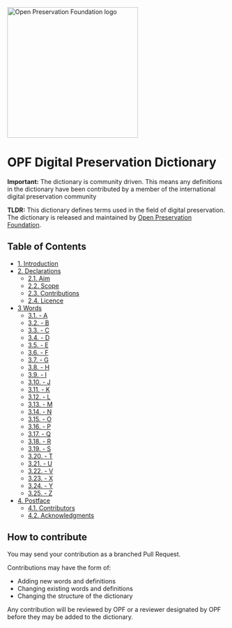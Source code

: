 <img src="https://openpreservation.org/wp-content/uploads/2019/11/opf-site-logo.png" width="300" alt="Open Preservation Foundation logo">

# OPF Digital Preservation Dictionary

**Important:** The dictionary is community driven. This means any definitions in the dictionary have been contributed by a member of the international digital preservation community

**TLDR:** This dictionary defines terms used in the field of digital preservation. The dictionary is released and maintained by [Open Preservation Foundation](https://openpreservation.org/).

## Table of Contents
* [1. Introduction](#1-introduction)
* [2. Declarations](#2-declarations)
    * [2.1. Aim](#21-aim)
    * [2.2. Scope](#22-scope)
    * [2.3. Contributions](#23-contributions)
    * [2.4. Licence](#24-licence)
* [3 Words](#3-words)
    * [3.1. - A](#31-a)
    * [3.2. - B](#32-b)
    * [3.3. - C](#33-c)
    * [3.4. - D](#34-d)
    * [3.5. - E](#35-e)
    * [3.6. - F](#36-f)
    * [3.7. - G](#37-g)
    * [3.8. - H](#38-h)
    * [3.9. - I](#39-i)
    * [3.10. - J](#310-j)
    * [3.11. - K](#311-k)
    * [3.12. - L](#312-l)
    * [3.13. - M](#313-m)
    * [3.14. - N](#314-n)
    * [3.15. - O](#315-o)
    * [3.16. - P](#316-p)
    * [3.17. - Q](#317-q)
    * [3.18. - R](#318-r)
    * [3.19. - S](#319-s)
    * [3.20. - T](#320-t)
    * [3.21. - U](#321-u)
    * [3.22. - V](#322-v)
    * [3.23. - X](#323-x)
    * [3.24. - Y](#324-y)
    * [3.25. - Z](#325-z)
* [4. Postface](#4-postface)
    * [4.1. Contributors](#41-contributors)
    * [4.2. Acknowledgments](#42-acknowledgments)

## How to contribute

You may send your contribution as a branched Pull Request.

Contributions may have the form of:
- Adding new words and definitions
- Changing existing words and definitions
- Changing the structure of the dictionary

Any contribution will be reviewed by OPF or a reviewer designated by OPF before they may be added to the dictionary.